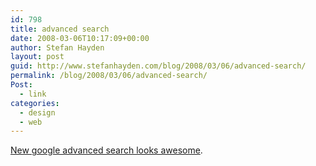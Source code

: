 ```yaml
---
id: 798
title: advanced search
date: 2008-03-06T10:17:09+00:00
author: Stefan Hayden
layout: post
guid: http://www.stefanhayden.com/blog/2008/03/06/advanced-search/
permalink: /blog/2008/03/06/advanced-search/
Post:
  - link
categories:
  - design
  - web
---
```

<a href="http://mashable.com/2008/03/06/google-advanced-search/">New google advanced search looks awesome</a>.